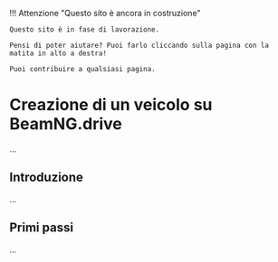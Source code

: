 !!! Attenzione "Questo sito è ancora in costruzione"

	Questo sito è in fase di lavorazione.
	
	Pensi di poter aiutare? Puoi farlo cliccando sulla pagina con la matita in alto a destra!
	
	Puoi contribuire a qualsiasi pagina.

# Creazione di un veicolo su BeamNG.drive

...

## Introduzione

...

## Primi passi

...
